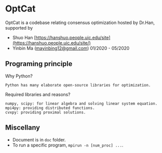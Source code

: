 # OptCat

OptCat is a codebase relating consensus optimization hosted by Dr.Han, supported by

* Shuo Han [https://hanshuo.people.uic.edu/site](https://hanshuo.people.uic.edu/site/)
* Yinbin Ma (mayinbing12@gmail.com) 01/2020 - 05/2020

## Programing principle

Why Python?

    Python has many elaborate open-source libraries for optimization.

Required libraries and reasons?

    numpy, scipy: for linear algebra and solving linear system equation.
    mpi4py: providing distributed functions.
    cvxpy: providing proximal solutions. 

## Miscellany

* Document is in `doc` folder.
* To run a specific program, `mpirun -n [num_proc] ...`.
